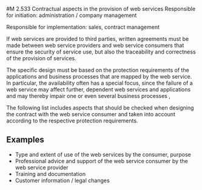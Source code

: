 #M 2.533 Contractual aspects in the provision of web services
Responsible for initiation: administration / company management

Responsible for implementation: sales, contract management

If web services are provided to third parties, written agreements must be made between web service providers and web service consumers that ensure the security of service use, but also the traceability and correctness of the provision of services.

The specific design must be based on the protection requirements of the applications and business processes that are mapped by the web service. In particular, the availability often has a special focus, since the failure of a web service may affect further, dependent web services and applications and may thereby impair one or even several business processes ,

The following list includes aspects that should be checked when designing the contract with the web service consumer and taken into account according to the respective protection requirements.



## Examples 
* Type and extent of use of the web services by the consumer, purpose
* Professional advice and support of the web service consumer by the web service provider
* Training and documentation
* Customer information / legal changes




